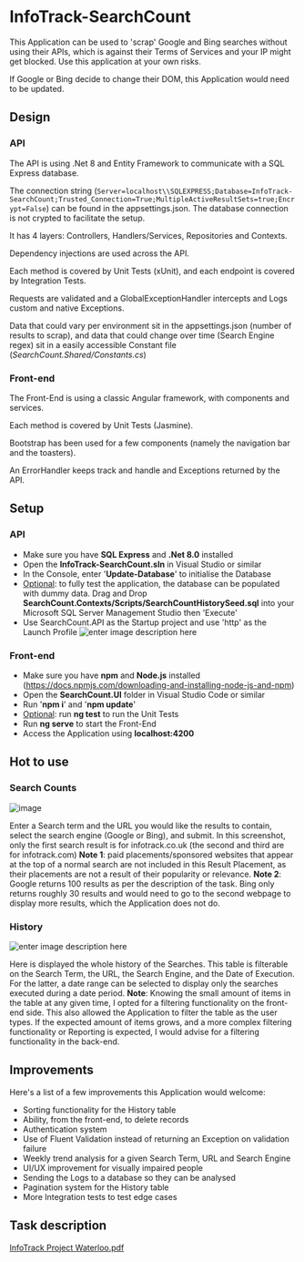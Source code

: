 # InfoTrack-SearchCount
This Application can be used to 'scrap' Google and Bing searches without using their APIs, which is against their Terms of Services and your IP might get blocked.
Use this application at your own risks.

If Google or Bing decide to change their DOM, this Application would need to be updated.

## Design
### API
The API is using .Net 8 and Entity Framework to communicate with a SQL Express database.

The connection string (`Server=localhost\\SQLEXPRESS;Database=InfoTrack-SearchCount;Trusted_Connection=True;MultipleActiveResultSets=true;Encrypt=False`) can be found in the appsettings.json.
The database connection is not crypted to facilitate the setup.

It has 4 layers: Controllers, Handlers/Services, Repositories and Contexts.

Dependency injections are used across the API.

Each method is covered by Unit Tests (xUnit), and each endpoint is covered by Integration Tests.

Requests are validated and a GlobalExceptionHandler intercepts and Logs custom and native Exceptions.

Data that could vary per environment sit in the appsettings.json (number of results to scrap),
and data that could change over time (Search Engine regex) sit in a easily accessible Constant file (*SearchCount.Shared/Constants.cs*)

### Front-end
The Front-End is using a classic Angular framework, with components and services.

Each method is covered by Unit Tests (Jasmine).

Bootstrap has been used for a few components (namely the navigation bar and the toasters).

An ErrorHandler keeps track and handle and Exceptions returned by the API.

## Setup
### API
 - Make sure you have **SQL Express** and **.Net 8.0** installed
 - Open the **InfoTrack-SearchCount.sln** in Visual Studio or similar
 - In the Console, enter '**Update-Database**' to initialise the Database
 - <ins>Optional</ins>: to fully test the application, the database can be populated with dummy data.
 Drag and Drop **SearchCount.Contexts/Scripts/SearchCountHistorySeed.sql** into your Microsoft SQL Server Management Studio then 'Execute'
 - Use SearchCount.API as the Startup project and use 'http' as the Launch Profile
![enter image description here](https://github.com/rafschryn/InfoTrack-SearchCount/assets/159721556/cc7dc77d-0551-4b46-bf8d-32e43af389be)

### Front-end

- Make sure you have **npm** and **Node.js** installed (https://docs.npmjs.com/downloading-and-installing-node-js-and-npm)
 - Open the **SearchCount.UI** folder in Visual Studio Code or similar
 - Run '**npm i**' and '**npm update**'
 - <ins>Optional</ins>: run **ng test** to run the Unit Tests
 - Run **ng serve** to start the Front-End
 - Access the Application using **localhost:4200**

## Hot to use
### Search Counts
![image](https://github.com/rafschryn/InfoTrack-SearchCount/assets/159721556/782b25bf-d412-435e-aca6-d9b084564f65)

Enter a Search term and the URL you would like the results to contain, select the search engine (Google or Bing),
and submit.
In this screenshot, only the first search result is for infotrack.co.uk (the second and third are for infotrack.com)
**Note 1**: paid placements/sponsored websites that appear at the top of a normal search are not included in this Result Placement, as their placements are not a result of their popularity or relevance. 
**Note 2**: Google returns 100 results as per the description of the task. Bing only returns roughly 30 results and would need to go to the second webpage to display more results, which the Application does not do.

### History
![enter image description here](https://github.com/rafschryn/InfoTrack-SearchCount/assets/159721556/b376f8f4-21c0-4072-b515-b9b18a383021)

Here is displayed the whole history of the Searches.
This table is filterable on the Search Term, the URL, the Search Engine, and the Date of Execution.
For the latter, a date range can be selected to display only the searches executed during a date period.
**Note**: Knowing the small amount of items in the table at any given time, I opted for a filtering functionality on the front-end side. This also allowed the Application to filter the table as the user types.
If the expected amount of items grows, and a more complex filtering functionality or Reporting is expected, I would advise for a filtering functionality in the back-end.

## Improvements
Here's a list of a few improvements this Application would welcome:

 - Sorting functionality for the History table
 - Ability, from the front-end, to delete records
 - Authentication system
 - Use of Fluent Validation instead of returning an Exception on validation failure
 - Weekly trend analysis for a given Search Term, URL and Search Engine
 - UI/UX improvement for visually impaired people
 - Sending the Logs to a database so they can be analysed
 - Pagination system for the History table
 - More Integration tests to test edge cases

## Task description
[InfoTrack Project Waterloo.pdf](https://github.com/rafschryn/InfoTrack-SearchCount/files/14234087/InfoTrack.Project.Waterloo.pdf)
